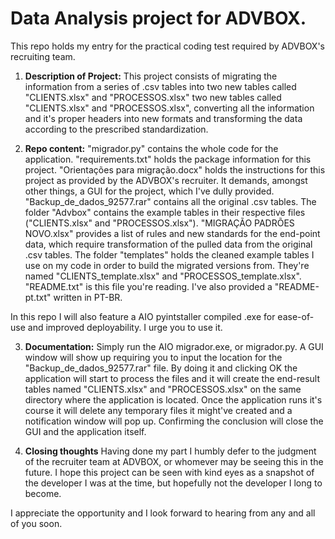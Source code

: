 # Data Analysis project for ADVBOX.

This repo holds my entry for the practical coding test required by ADVBOX's recruiting team.

1) **Description of Project:**
This project consists of migrating the information from a series of .csv tables into two new tables called "CLIENTS.xlsx" and "PROCESSOS.xlsx" two new tables called "CLIENTS.xlsx" and "PROCESSOS.xlsx", converting all the information and it's proper headers into new formats and transforming the data according to the prescribed standardization.

3) **Repo content:**
"migrador.py" contains the whole code for the application.
"requirements.txt" holds the package information for this project.
"Orientações para migração.docx" holds the instructions for this project as provided by the ADVBOX's recruiter. It demands, amongst other things, a GUI for the project, which I've dully provided.
"Backup_de_dados_92577.rar" contains all the original .csv tables.
The folder "Advbox" contains the example tables in their respective files ("CLIENTS.xlsx" and "PROCESSOS.xlsx"). "MIGRAÇÃO PADRÕES NOVO.xlsx" provides a list of rules and new standards for the end-point data, which require transformation of the pulled data from the original .csv tables.
The folder "templates" holds the cleaned example tables I use on my code in order to build the migrated versions from. They're named "CLIENTS_template.xlsx" and "PROCESSOS_template.xlsx".
"README.txt" is this file you're reading. I've also provided a "README-pt.txt" written in PT-BR.

In this repo I will also feature a AIO pyintstaller compiled .exe for ease-of-use and improved deployability. I urge you to use it.

3) **Documentation:**
Simply run the AIO migrador.exe, or migrador.py. A GUI window will show up requiring you to input the location for the "Backup_de_dados_92577.rar" file. By doing it and clicking OK the application will start to process the files and it will create the end-result tables named "CLIENTS.xlsx" and "PROCESSOS.xlsx" on the same directory where the application is located. Once the application runs it's course it will delete any temporary files it might've created and a notification window will pop up. Confirming the conclusion will close the GUI and the application itself.

4) **Closing thoughts**
Having done my part I humbly defer to the judgment of the recruiter team at ADVBOX, or whomever may be seeing this in the future. I hope this project can be seen with kind eyes as a snapshot of the developer I was at the time, but hopefully not the developer I long to become.

I appreciate the opportunity and I look forward to hearing from any and all of you soon.
